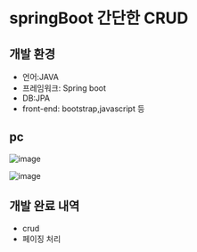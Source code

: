 # springBoot 간단한 CRUD
## 개발 환경 
* 언어:JAVA
* 프레임워크: Spring boot
* DB:JPA
* front-end: bootstrap,javascript 등


## pc

![image](https://user-images.githubusercontent.com/74157075/133039022-2e54171a-591a-4c27-8026-6d40973d1032.png)

![image](https://user-images.githubusercontent.com/74157075/133039152-06a62ae3-f289-4d9a-aadc-5c64859d47b8.png)

## 개발 완료 내역
* crud 
* 페이징 처리 


